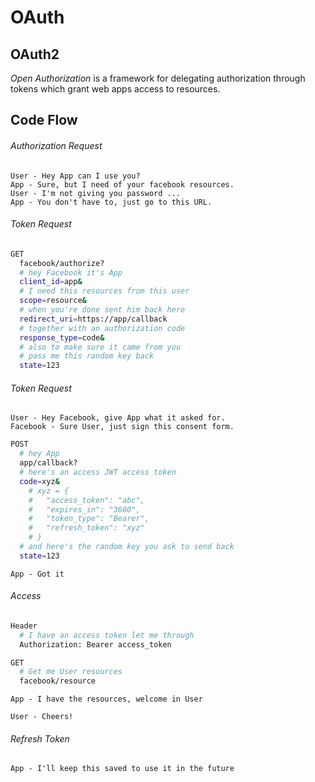 # OAuth

## OAuth2
*Open Authorization* is a framework for delegating authorization through tokens which grant web apps access to resources.

## Code Flow

###### Authorization Request

```
User - Hey App can I use you?
App - Sure, but I need of your facebook resources.
User - I'm not giving you password ...
App - You don't have to, just go to this URL.
```

###### Token Request

```sh
GET
  facebook/authorize?
  # hey Facebook it's App
  client_id=app&
  # I need this resources from this user
  scope=resource&
  # when you're done sent him back here
  redirect_uri=https://app/callback
  # together with an authorization code
  response_type=code&
  # also to make sure it came from you
  # pass me this random key back
  state=123
```

###### Token Request

```
User - Hey Facebook, give App what it asked for.
Facebook - Sure User, just sign this consent form.
```
```sh
POST
  # hey App
  app/callback?
  # here's an access JWT access token
  code=xyz&
    # xyz = {
    #   "access_token": "abc",
    #   "expires_in": "3600",
    #   "token_type": "Bearer",
    #   "refresh_token": "xyz"
    # }
  # and here's the random key you ask to send back
  state=123
```
```
App - Got it
```
###### Access
```sh
Header
  # I have an access token let me through
  Authorization: Bearer access_token

GET
  # Get me User resources
  facebook/resource
```
```
App - I have the resources, welcome in User
```
```
User - Cheers!
```
###### Refresh Token
```
App - I'll keep this saved to use it in the future
```
